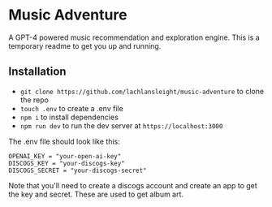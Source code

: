 # Music Adventure

A GPT-4 powered music recommendation and exploration engine. This is a temporary readme to get you up and running.

## Installation

-   `git clone https://github.com/lachlansleight/music-adventure` to clone the repo
-   `touch .env` to create a .env file
-   `npm i` to install dependencies
-   `npm run dev` to run the dev server at `https://localhost:3000`

The .env file should look like this:

```
OPENAI_KEY = "your-open-ai-key"
DISCOGS_KEY = "your-discogs-key"
DISCOGS_SECRET = "your-discogs-secret"
```

Note that you'll need to create a discogs account and create an app to get the key and secret. These are used to get album art.
